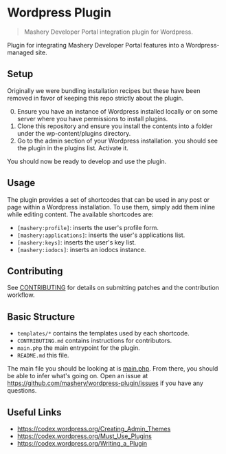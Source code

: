 # Wordpress Plugin
> Mashery Developer Portal integration plugin for Wordpress.

Plugin for integrating Mashery Developer Portal features into a Wordpress-managed site.

## Setup

Originally we were bundling installation recipes but these have been removed in favor of keeping this repo strictly about the plugin.

0. Ensure you have an instance of Wordpress installed locally or on some server where you have permissions to install plugins.
0. Clone this repository and ensure you install the contents into a folder under the wp-content/plugins directory.
0. Go to the admin section of your Wordpress installation. you should see the plugin in the plugins list. Activate it.

You should now be ready to develop and use the plugin.

## Usage

The plugin provides a set of shortcodes that can be used in any post or page within a Wordpress installation. To use them, simply add them inline while editing content. The available shortcodes are:

* `[mashery:profile]`: inserts the user's profile form.
* `[mashery:applications]`: inserts the user's applications list.
* `[mashery:keys]`: inserts the user's key list.
* `[mashery:iodocs]`: inserts an iodocs instance.

## Contributing

See [CONTRIBUTING](CONTRIBUTING.md) for details on submitting patches and the contribution workflow.

## Basic Structure

* `templates/*` contains the templates used by each shortcode.
* `CONTRIBUTING.md` contains instructions for contributors.
* `main.php` the main entrypoint for the plugin.
* `README.md` this file.

The main file you should be looking at is [main.php](main.php). From there, you should be able to infer what's going on. Open an issue at https://github.com/mashery/wordpress-plugin/issues if you have any questions.

## Useful Links

* https://codex.wordpress.org/Creating_Admin_Themes
* https://codex.wordpress.org/Must_Use_Plugins
* https://codex.wordpress.org/Writing_a_Plugin
